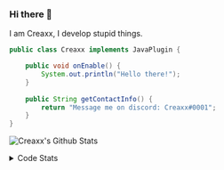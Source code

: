 ### Hi there 👋

I am Creaxx, I develop stupid things. 

```java
public class Creaxx implements JavaPlugin {

    public void onEnable() {
        System.out.println("Hello there!");
    }
    
    public String getContactInfo() {
        return "Message me on discord: Creaxx#0001";
    }
}
```

![Creaxx's Github Stats](https://github-readme-stats.vercel.app/api?username=CreaxxOG&show_icons=true&theme=dark&count_private=true)

<details>
  <summary>Code Stats</summary>

<!--START_SECTION:waka-->
![Code Time](http://img.shields.io/badge/Code%20Time-1%2C087%20hrs%2044%20mins-blue)

![Lines of code](https://img.shields.io/badge/From%20Hello%20World%20I%27ve%20Written-169%20lines%20of%20code-blue)

**🐱 My GitHub Data** 

> 🏆 175 Contributions in the Year 2023
 > 
> 📦 66.2 kB Used in GitHub's Storage 
 > 
> 🚫 Not Opted to Hire
 > 
> 📜 4 Public Repositories 
 > 
> 🔑 2 Private Repositories  
 > 
**I'm an Early 🐤** 

```text
🌞 Morning    53 commits     █░░░░░░░░░░░░░░░░░░░░░░░░   5.92% 
🌆 Daytime    455 commits    ████████████░░░░░░░░░░░░░   50.84% 
🌃 Evening    367 commits    ██████████░░░░░░░░░░░░░░░   41.01% 
🌙 Night      20 commits     ░░░░░░░░░░░░░░░░░░░░░░░░░   2.23%

```
📅 **I'm Most Productive on Saturday** 

```text
Monday       87 commits     ██░░░░░░░░░░░░░░░░░░░░░░░   9.72% 
Tuesday      108 commits    ███░░░░░░░░░░░░░░░░░░░░░░   12.07% 
Wednesday    88 commits     ██░░░░░░░░░░░░░░░░░░░░░░░   9.83% 
Thursday     133 commits    ███░░░░░░░░░░░░░░░░░░░░░░   14.86% 
Friday       107 commits    ███░░░░░░░░░░░░░░░░░░░░░░   11.96% 
Saturday     256 commits    ███████░░░░░░░░░░░░░░░░░░   28.6% 
Sunday       116 commits    ███░░░░░░░░░░░░░░░░░░░░░░   12.96%

```


📊 **This Week I Spent My Time On** 

```text
💬 Programming Languages: 
No Activity Tracked This Week

🔥 Editors: 
No Activity Tracked This Week

```

**I Mostly Code in Java** 

```text
Java                     13 repos            ████████████████░░░░░░░░░   65.0% 
Kotlin                   6 repos             ███████░░░░░░░░░░░░░░░░░░   30.0% 
EJS                      1 repo              █░░░░░░░░░░░░░░░░░░░░░░░░   5.0%

```



 Last Updated on 20/01/2023 06:26:48 UTC
<!--END_SECTION:waka-->
</details>

